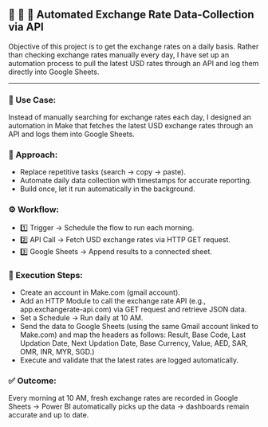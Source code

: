## 🤖 💱 🔗 Automated Exchange Rate Data-Collection via API
  Objective of this project is to get the exchange rates on a daily basis. Rather than checking exchange rates manually every day, I have set up an automation process to pull the latest USD rates through an API and log them directly into Google Sheets.

---
### 🎯 Use Case:
  Instead of manually searching for exchange rates each day, I designed an automation in Make that fetches the latest USD exchange rates through an API and logs them into Google Sheets.

### 🔑 Approach:
- Replace repetitive tasks (search → copy → paste).
- Automate daily data collection with timestamps for accurate reporting.
- Build once, let it run automatically in the background.

### ⚙️ Workflow:
- 1️⃣ Trigger → Schedule the flow to run each morning.
- 2️⃣ API Call → Fetch USD exchange rates via HTTP GET request.
- 3️⃣ Google Sheets → Append results to a connected sheet.

### 📝 Execution Steps:
-  Create an account in  Make.com  (gmail account).
-  Add an HTTP Module to call the exchange rate API (e.g., app.exchangerate-api.com) via GET request and retrieve JSON data.
-  Set a Schedule → Run daily at 10 AM.
-  Send the data to Google Sheets (using the same Gmail account linked to Make.com) and map the headers as follows: Result, Base Code, Last Updation Date,
   Next Updation Date, Base Currency, Value, AED, SAR, OMR, INR, MYR, SGD.)
-  Execute and validate that the latest rates are logged automatically.

### ✅ Outcome: 
Every morning at 10 AM, fresh exchange rates are recorded in Google Sheets → Power BI automatically picks up the data → dashboards remain accurate and up to date.
